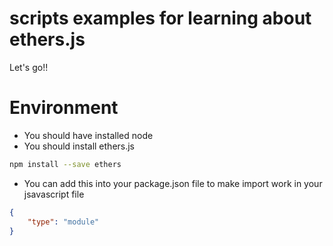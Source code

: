 # scripts examples for learning about ethers.js

Let's go!!

# Environment

-   You should have installed node
-   You should install ethers.js

```bash
npm install --save ethers
```

-   You can add this into your package.json file to make import work in your jsavascript file

```json
{
    "type": "module"
}
```
